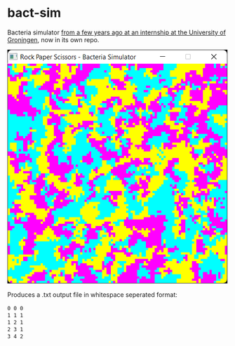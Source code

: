 # bact-sim

Bacteria simulator [from a few years ago at an internship at the University of Groningen](https://github.com/richelbilderbeek/internship_joshua_and_marijn.git), now in its own repo.

![sim](screenshot1.png)

Produces a .txt output file in whitespace seperated format:
```
0 0 0
1 1 1
1 2 1
2 3 1
3 4 2
```
